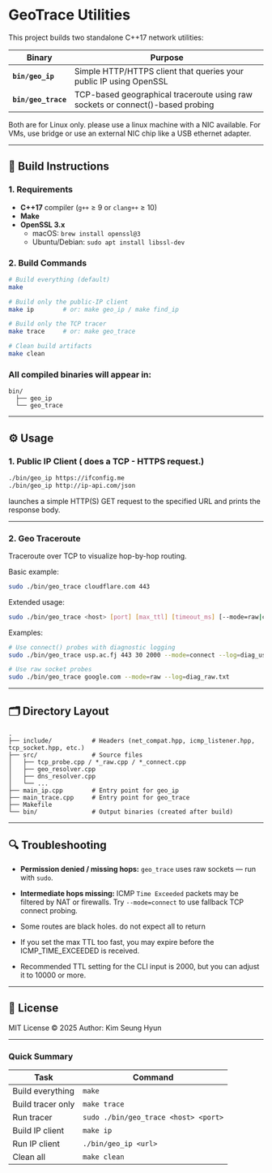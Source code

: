 # GeoTrace Utilities

This project builds two standalone C++17 network utilities:

| Binary | Purpose |
|---------|----------|
| **`bin/geo_ip`** | Simple HTTP/HTTPS client that queries your public IP using OpenSSL |
| **`bin/geo_trace`** | TCP-based geographical traceroute using raw sockets or connect()-based probing |

Both are for Linux only. please use a linux machine with a NIC available.
For VMs, use bridge or use an external NIC chip like a USB ethernet adapter.

---

## 🧱 Build Instructions

### 1. Requirements

- **C++17** compiler (`g++` ≥ 9 or `clang++` ≥ 10)
- **Make**
- **OpenSSL 3.x**
  - macOS: `brew install openssl@3`
  - Ubuntu/Debian: `sudo apt install libssl-dev`

### 2. Build Commands

```bash
# Build everything (default)
make

# Build only the public-IP client
make ip        # or: make geo_ip / make find_ip

# Build only the TCP tracer
make trace     # or: make geo_trace

# Clean build artifacts
make clean
````

### All compiled binaries will appear in:

```
bin/
  ├── geo_ip
  └── geo_trace
```

---

## ⚙️ Usage

### 1. Public IP Client ( does a TCP - HTTPS request.)

```bash
./bin/geo_ip https://ifconfig.me
./bin/geo_ip http://ip-api.com/json
```

launches a simple HTTP(S) GET request to the specified URL and prints the response body.

---

### 2. Geo Traceroute

Traceroute over TCP to visualize hop-by-hop routing.

Basic example:

```bash
sudo ./bin/geo_trace cloudflare.com 443
```

Extended usage:

```bash
sudo ./bin/geo_trace <host> [port] [max_ttl] [timeout_ms] [--mode=raw|connect] [--log=file]
```

Examples:

```bash
# Use connect() probes with diagnostic logging
sudo ./bin/geo_trace usp.ac.fj 443 30 2000 --mode=connect --log=diag_usp.txt

# Use raw socket probes
sudo ./bin/geo_trace google.com --mode=raw --log=diag_raw.txt
```

---

## 🗂️ Directory Layout

```
.
├── include/           # Headers (net_compat.hpp, icmp_listener.hpp, tcp_socket.hpp, etc.)
├── src/               # Source files
│   ├── tcp_probe.cpp / *_raw.cpp / *_connect.cpp
│   ├── geo_resolver.cpp
│   ├── dns_resolver.cpp
│   └── ...
├── main_ip.cpp        # Entry point for geo_ip
├── main_trace.cpp     # Entry point for geo_trace
├── Makefile
└── bin/               # Output binaries (created after build)
```

---

## 🔍 Troubleshooting

* **Permission denied / missing hops:**
  `geo_trace` uses raw sockets — run with `sudo`.

* **Intermediate hops missing:**
  ICMP `Time Exceeded` packets may be filtered by NAT or firewalls.
  Try `--mode=connect` to use fallback TCP connect probing. 
* Some routes are black holes. do not expect all to return
* If you set the max TTL too fast, you may expire before the ICMP_TIME_EXCEEDED is received.
* Recommended TTL setting for the CLI input is 2000, but you can adjust it to 10000 or more.

---

## 🧾 License

MIT License © 2025
Author: Kim Seung Hyun

---

### Quick Summary

| Task              | Command                              |
| ----------------- | ------------------------------------ |
| Build everything  | `make`                               |
| Build tracer only | `make trace`                         |
| Run tracer        | `sudo ./bin/geo_trace <host> <port>` |
| Build IP client   | `make ip`                            |
| Run IP client     | `./bin/geo_ip <url>`                 |
| Clean all         | `make clean`                         |


